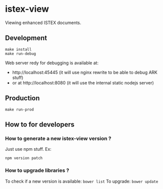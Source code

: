 # istex-view

Viewing enhanced ISTEX documents.

## Development

```
make install
make run-debug
```

Web server redy for debugging is available at:
- http://localhost:45445 (it will use nginx rewrite to be able to debug ARK stuff)
- or at http://localhost:8080 (it will use the internal static nodejs server)

## Production

```
make run-prod
```

## How to for developers

### How to generate a new istex-view version ?

Just use npm stuff. Ex:
```
npm version patch
```

### How to upgrade libraries ?

To check if a new version is available: ``bower list``
To upgrade: ``bower update``